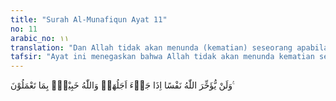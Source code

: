 ```yaml
---
title: "Surah Al-Munafiqun Ayat 11"
no: 11
arabic_no: ١١
translation: "Dan Allah tidak akan menunda (kematian) seseorang apabila waktu kematiannya telah datang. Dan Allah Mahateliti apa yang kamu kerjakan."
tafsir: "Ayat ini menegaskan bahwa Allah tidak akan menunda kematian seseorang apabila telah sampai ajalnya. Oleh karena itu, bersiap-siaplah untuk menghadapi maut itu. Kumpulkanlah sebanyak-banyaknya bekal berupa amal saleh yang akan dibawa dan yang bermanfaat di akhirat nanti. \n\n\n\nFirman Allah:\n\nMaka adapun orang yang berat timbangan (kebaikan)nya, maka dia berada dalam kehidupan yang memuaskan (senang). Dan adapun orang yang ringan timbangan (kebaikan)nya, maka tempat kembalinya adalah neraka Hawiyah. Dan tahukah kamu apakah neraka Hawiyah itu? (Yaitu) api yang sangat panas. (al-Qari'ah/101: 6-11)\n\nAyat yang kesebelas ini ditutup dengan penegasan bahwa Allah itu Maha Mengetahui apa yang diperbuat hamba-Nya. Semua itu akan dibalas di hari kemudian, sesuai dengan amal perbuatannya. Kalau baik dimasukkan ke dalam surga, dan kalau jahat akan dimasukkan ke dalam neraka."
---
```

وَلَنْ يُّؤَخِّرَ اللّٰهُ نَفْسًا اِذَا جَاۤءَ اَجَلُهَاۗ وَاللّٰهُ خَبِيْرٌۢ بِمَا تَعْمَلُوْنَ ࣖ 